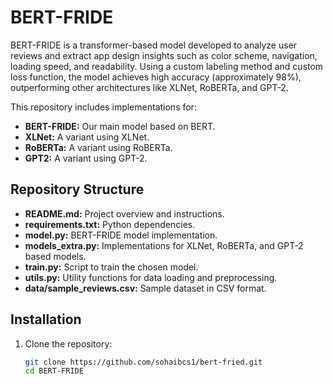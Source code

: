 # BERT-FRIDE

BERT-FRIDE is a transformer-based model developed to analyze user reviews and extract app design insights such as color scheme, navigation, loading speed, and readability. Using a custom labeling method and custom loss function, the model achieves high accuracy (approximately 98%), outperforming other architectures like XLNet, RoBERTa, and GPT-2.

This repository includes implementations for:
- **BERT-FRIDE:** Our main model based on BERT.
- **XLNet:** A variant using XLNet.
- **RoBERTa:** A variant using RoBERTa.
- **GPT2:** A variant using GPT-2.

## Repository Structure

- **README.md:** Project overview and instructions.
- **requirements.txt:** Python dependencies.
- **model.py:** BERT-FRIDE model implementation.
- **models_extra.py:** Implementations for XLNet, RoBERTa, and GPT-2 based models.
- **train.py:** Script to train the chosen model.
- **utils.py:** Utility functions for data loading and preprocessing.
- **data/sample_reviews.csv:** Sample dataset in CSV format.

## Installation

1. Clone the repository:

   ```bash
   git clone https://github.com/sohaibcs1/bert-fried.git
   cd BERT-FRIDE
